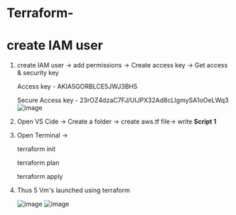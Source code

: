 # Terraform-

# create IAM user
1. create IAM user -> add permissions -> Create access key -> Get access & security key

   Access key - AKIA5GORBLCE5JWJ3BH5
   
   Secure Access key - 23rOZ4dzaC7FJ/UIJPX32Ad8cLIgmySA1oOeLWq3
![image](https://github.com/user-attachments/assets/a3b22d0a-7464-4a4f-a03b-720aeb4d802f)


3. Open VS Cide -> Create a folder -> create aws.tf file-> write **Script 1**
4. Open Terminal ->
   
      terraform init
   
      terraform plan
   
      terraform apply
   
5. Thus 5 Vm's launched using terraform
   
   ![image](https://github.com/user-attachments/assets/da79bbcb-36ee-4c24-bd39-cec2ba82714d)
   ![image](https://github.com/user-attachments/assets/bb5a5286-7f8d-4bd9-8738-48a187bc0b8a)










